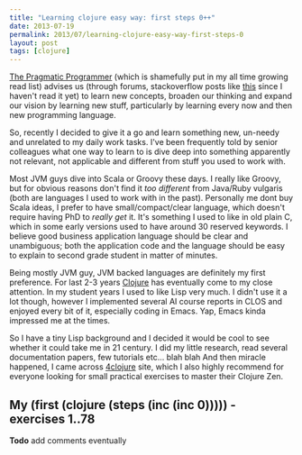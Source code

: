 ```yaml
---
title: "Learning clojure easy way: first steps 0++"
date: 2013-07-19
permalink: 2013/07/learning-clojure-easy-way-first-steps-0
layout: post
tags: [clojure]
---
```


[The Pragmatic Programmer][1] (which is shamefully put in my all time growing read list) advises us
(through forums, stackoverflow posts like [this](http://programmers.stackexchange.com/questions/1719/if-one-is-to-learn-a-new-programming-language-each-year-what-should-the-list-be) since I haven't read it yet)
to learn new concepts, broaden our thinking and expand our vision by learning new stuff, particularly by
learning every now and then new programming language.


So, recently I decided to give it a go and learn something new, un-needy and unrelated to my daily work tasks. I've
been frequently told by senior colleagues what one way to learn to is dive deep into something apparently not
relevant, not applicable and different from stuff you used to work with.

Most JVM guys dive into Scala or Groovy these days. I really like Groovy, but for obvious reasons don't find
it *too different* from Java/Ruby vulgaris (both are languages I used to work with in the past). Personally me dont
buy Scala ideas, I prefer to have small/compact/clear language, which doesn't require having PhD to *really get* it.
It's something I used to like in old plain C, which in some early versions used to have around 30 reserved keywords.
I believe good business application language should be clear and unambiguous; both the application code and the language
should be easy to explain to second grade student in matter of minutes.

Being mostly JVM guy, JVM backed languages are definitely my first preference. For last 2-3 years [Clojure][2] has
eventually come to my close attention. In my student years I used to like Lisp very much. I didn't use it a lot though,
however I implemented several AI course reports in CLOS and enjoyed every bit of it, especially coding in Emacs. Yap,
Emacs kinda impressed me at the times.

So I have a tiny Lisp background and I decided it would be cool to see whether it could take me in 21 century. I did my
little research, read several documentation papers, few tutorials etc... blah blah And then miracle happened, I came
across [4clojure][3] site, which I also highly recommend for everyone looking for small practical exercises to master
their Clojure Zen.


## My (first (clojure (steps (inc (inc 0))))) - exercises 1..78

**Todo** add comments eventually

<script src="https://gist.github.com/leonardinius/6041689.js"></script>

<!-- Link definition -->
[1]: http://en.wikipedia.org/wiki/The_Pragmatic_Programmer
[2]: http://clojure.org/
[3]: http://www.4clojure.com/
